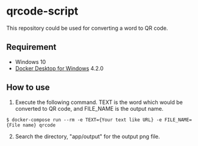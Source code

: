 # qrcode-script

This repository could be used for converting a word to QR code.

## Requirement

- Windows 10
- [Docker Desktop for Windows](https://www.docker.com/products/docker-desktop) 4.2.0

## How to use

1. Execute the following command. TEXT is the word which would be converted to QR code, and FILE_NAME is the output name.
```
$ docker-compose run --rm -e TEXT={Your text like URL} -e FILE_NAME={File name} qrcode
```
2. Search the directory, "app/output" for the output png file.
